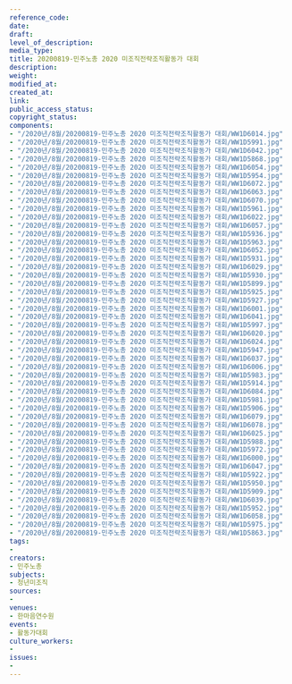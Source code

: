 ```yaml
---
reference_code: 
date: 
draft: 
level_of_description: 
media_type: 
title: 20200819-민주노총 2020 미조직전략조직활동가 대회
description: 
weight: 
modified_at: 
created_at: 
link: 
public_access_status: 
copyright_status: 
components:
- "/2020년/8월/20200819-민주노총 2020 미조직전략조직활동가 대회/WW1D6014.jpg"
- "/2020년/8월/20200819-민주노총 2020 미조직전략조직활동가 대회/WW1D5991.jpg"
- "/2020년/8월/20200819-민주노총 2020 미조직전략조직활동가 대회/WW1D6042.jpg"
- "/2020년/8월/20200819-민주노총 2020 미조직전략조직활동가 대회/WW1D5868.jpg"
- "/2020년/8월/20200819-민주노총 2020 미조직전략조직활동가 대회/WW1D6054.jpg"
- "/2020년/8월/20200819-민주노총 2020 미조직전략조직활동가 대회/WW1D5954.jpg"
- "/2020년/8월/20200819-민주노총 2020 미조직전략조직활동가 대회/WW1D6072.jpg"
- "/2020년/8월/20200819-민주노총 2020 미조직전략조직활동가 대회/WW1D6063.jpg"
- "/2020년/8월/20200819-민주노총 2020 미조직전략조직활동가 대회/WW1D6070.jpg"
- "/2020년/8월/20200819-민주노총 2020 미조직전략조직활동가 대회/WW1D5961.jpg"
- "/2020년/8월/20200819-민주노총 2020 미조직전략조직활동가 대회/WW1D6022.jpg"
- "/2020년/8월/20200819-민주노총 2020 미조직전략조직활동가 대회/WW1D6057.jpg"
- "/2020년/8월/20200819-민주노총 2020 미조직전략조직활동가 대회/WW1D5936.jpg"
- "/2020년/8월/20200819-민주노총 2020 미조직전략조직활동가 대회/WW1D5963.jpg"
- "/2020년/8월/20200819-민주노총 2020 미조직전략조직활동가 대회/WW1D6052.jpg"
- "/2020년/8월/20200819-민주노총 2020 미조직전략조직활동가 대회/WW1D5931.jpg"
- "/2020년/8월/20200819-민주노총 2020 미조직전략조직활동가 대회/WW1D6029.jpg"
- "/2020년/8월/20200819-민주노총 2020 미조직전략조직활동가 대회/WW1D5930.jpg"
- "/2020년/8월/20200819-민주노총 2020 미조직전략조직활동가 대회/WW1D5899.jpg"
- "/2020년/8월/20200819-민주노총 2020 미조직전략조직활동가 대회/WW1D5925.jpg"
- "/2020년/8월/20200819-민주노총 2020 미조직전략조직활동가 대회/WW1D5927.jpg"
- "/2020년/8월/20200819-민주노총 2020 미조직전략조직활동가 대회/WW1D6001.jpg"
- "/2020년/8월/20200819-민주노총 2020 미조직전략조직활동가 대회/WW1D6041.jpg"
- "/2020년/8월/20200819-민주노총 2020 미조직전략조직활동가 대회/WW1D5997.jpg"
- "/2020년/8월/20200819-민주노총 2020 미조직전략조직활동가 대회/WW1D6020.jpg"
- "/2020년/8월/20200819-민주노총 2020 미조직전략조직활동가 대회/WW1D6024.jpg"
- "/2020년/8월/20200819-민주노총 2020 미조직전략조직활동가 대회/WW1D5947.jpg"
- "/2020년/8월/20200819-민주노총 2020 미조직전략조직활동가 대회/WW1D6037.jpg"
- "/2020년/8월/20200819-민주노총 2020 미조직전략조직활동가 대회/WW1D6006.jpg"
- "/2020년/8월/20200819-민주노총 2020 미조직전략조직활동가 대회/WW1D5983.jpg"
- "/2020년/8월/20200819-민주노총 2020 미조직전략조직활동가 대회/WW1D5914.jpg"
- "/2020년/8월/20200819-민주노총 2020 미조직전략조직활동가 대회/WW1D6084.jpg"
- "/2020년/8월/20200819-민주노총 2020 미조직전략조직활동가 대회/WW1D5981.jpg"
- "/2020년/8월/20200819-민주노총 2020 미조직전략조직활동가 대회/WW1D5906.jpg"
- "/2020년/8월/20200819-민주노총 2020 미조직전략조직활동가 대회/WW1D6079.jpg"
- "/2020년/8월/20200819-민주노총 2020 미조직전략조직활동가 대회/WW1D6078.jpg"
- "/2020년/8월/20200819-민주노총 2020 미조직전략조직활동가 대회/WW1D6025.jpg"
- "/2020년/8월/20200819-민주노총 2020 미조직전략조직활동가 대회/WW1D5988.jpg"
- "/2020년/8월/20200819-민주노총 2020 미조직전략조직활동가 대회/WW1D5972.jpg"
- "/2020년/8월/20200819-민주노총 2020 미조직전략조직활동가 대회/WW1D6000.jpg"
- "/2020년/8월/20200819-민주노총 2020 미조직전략조직활동가 대회/WW1D6047.jpg"
- "/2020년/8월/20200819-민주노총 2020 미조직전략조직활동가 대회/WW1D5922.jpg"
- "/2020년/8월/20200819-민주노총 2020 미조직전략조직활동가 대회/WW1D5950.jpg"
- "/2020년/8월/20200819-민주노총 2020 미조직전략조직활동가 대회/WW1D5909.jpg"
- "/2020년/8월/20200819-민주노총 2020 미조직전략조직활동가 대회/WW1D6039.jpg"
- "/2020년/8월/20200819-민주노총 2020 미조직전략조직활동가 대회/WW1D5952.jpg"
- "/2020년/8월/20200819-민주노총 2020 미조직전략조직활동가 대회/WW1D6058.jpg"
- "/2020년/8월/20200819-민주노총 2020 미조직전략조직활동가 대회/WW1D5975.jpg"
- "/2020년/8월/20200819-민주노총 2020 미조직전략조직활동가 대회/WW1D5863.jpg"
tags:
- 
creators:
- 민주노총
subjects:
- 청년미조직
sources:
- 
venues:
- 한마음연수원
events:
- 활동가대회
culture_workers:
- 
issues:
- 
---
```

